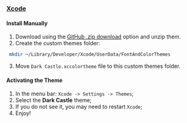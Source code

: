 ### [Xcode](https://developer.apple.com/xcode/)

#### Install Manually

1. Download using the [GitHub .zip download](https://github.com/scottgriv/Dark-Castle-Xcode/archive/main.zip) option and unzip them.
2. Create the custom themes folder:

```bash
 mkdir ~/Library/Developer/Xcode/UserData/FontAndColorThemes
```

3. Move `Dark Castle.xccolortheme` file to this custom themes folder.

#### Activating the Theme

1. In the menu bar: `Xcode -> Settings -> Themes`;
2. Select the **Dark Castle** theme;
3. If you do not see it, you may need to restart `Xcode`;
4. Enjoy!